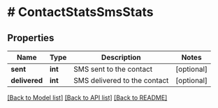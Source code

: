 # # ContactStatsSmsStats

## Properties

Name | Type | Description | Notes
------------ | ------------- | ------------- | -------------
**sent** | **int** | SMS sent to the contact | [optional]
**delivered** | **int** | SMS delivered to the contact | [optional]

[[Back to Model list]](../../README.md#models) [[Back to API list]](../../README.md#endpoints) [[Back to README]](../../README.md)
